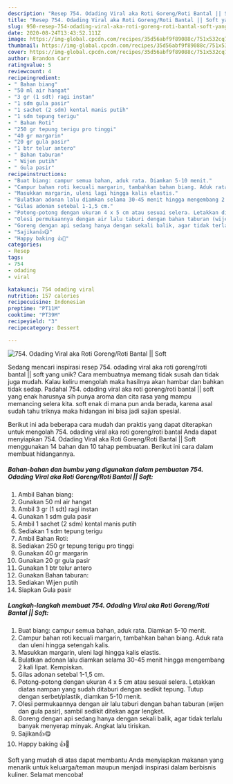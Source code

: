 ```yaml
---
description: "Resep 754. Odading Viral aka Roti Goreng/Roti Bantal || Soft yang Bikin Ngiler"
title: "Resep 754. Odading Viral aka Roti Goreng/Roti Bantal || Soft yang Bikin Ngiler"
slug: 950-resep-754-odading-viral-aka-roti-goreng-roti-bantal-soft-yang-bikin-ngiler
date: 2020-08-24T13:43:52.111Z
image: https://img-global.cpcdn.com/recipes/35d56abf9f89088c/751x532cq70/754-odading-viral-aka-roti-gorengroti-bantal-soft-foto-resep-utama.jpg
thumbnail: https://img-global.cpcdn.com/recipes/35d56abf9f89088c/751x532cq70/754-odading-viral-aka-roti-gorengroti-bantal-soft-foto-resep-utama.jpg
cover: https://img-global.cpcdn.com/recipes/35d56abf9f89088c/751x532cq70/754-odading-viral-aka-roti-gorengroti-bantal-soft-foto-resep-utama.jpg
author: Brandon Carr
ratingvalue: 5
reviewcount: 4
recipeingredient:
- " Bahan biang"
- "50 ml air hangat"
- "3 gr (1 sdt) ragi instan"
- "1 sdm gula pasir"
- "1 sachet (2 sdm) kental manis putih"
- "1 sdm tepung terigu"
- " Bahan Roti"
- "250 gr tepung terigu pro tinggi"
- "40 gr margarin"
- "20 gr gula pasir"
- "1 btr telur antero"
- " Bahan taburan"
- " Wijen putih"
- " Gula pasir"
recipeinstructions:
- "Buat biang: campur semua bahan, aduk rata. Diamkan 5-10 menit."
- "Campur bahan roti kecuali margarin, tambahkan bahan biang. Aduk rata dan uleni hingga setengah kalis."
- "Masukkan margarin, uleni lagi hingga kalis elastis."
- "Bulatkan adonan lalu diamkan selama 30-45 menit hingga mengembang 2 kali lipat. Kempiskan."
- "Gilas adonan setebal 1-1,5 cm."
- "Potong-potong dengan ukuran 4 x 5 cm atau sesuai selera. Letakkan diatas nampan yang sudah ditaburi dengan sedikit tepung. Tutup dengan serbet/plastik, diamkan 5-10 menit."
- "Olesi permukaannya dengan air lalu taburi dengan bahan taburan (wijen dan gula pasir), sambil sedikit ditekan agar lengket."
- "Goreng dengan api sedang hanya dengan sekali balik, agar tidak terlalu banyak menyerap minyak. Angkat lalu tiriskan."
- "Sajikan👍😋"
- "Happy baking 👍🥰"
categories:
- Resep
tags:
- 754
- odading
- viral

katakunci: 754 odading viral 
nutrition: 157 calories
recipecuisine: Indonesian
preptime: "PT11M"
cooktime: "PT39M"
recipeyield: "3"
recipecategory: Dessert

---
```



![754. Odading Viral aka Roti Goreng/Roti Bantal || Soft](https://img-global.cpcdn.com/recipes/35d56abf9f89088c/751x532cq70/754-odading-viral-aka-roti-gorengroti-bantal-soft-foto-resep-utama.jpg)

Sedang mencari inspirasi resep 754. odading viral aka roti goreng/roti bantal || soft yang unik? Cara membuatnya memang tidak susah dan tidak juga mudah. Kalau keliru mengolah maka hasilnya akan hambar dan bahkan tidak sedap. Padahal 754. odading viral aka roti goreng/roti bantal || soft yang enak harusnya sih punya aroma dan cita rasa yang mampu memancing selera kita.
 soft enak di mana pun anda berada, karena asal sudah tahu triknya maka hidangan ini bisa jadi sajian spesial.




Berikut ini ada beberapa cara mudah dan praktis yang dapat diterapkan untuk mengolah 754. odading viral aka roti goreng/roti bantal  Anda dapat menyiapkan 754. Odading Viral aka Roti Goreng/Roti Bantal || Soft menggunakan 14 bahan dan 10 tahap pembuatan. Berikut ini cara dalam membuat hidangannya.

<!--inarticleads1-->

##### Bahan-bahan dan bumbu yang digunakan dalam pembuatan 754. Odading Viral aka Roti Goreng/Roti Bantal || Soft:

1. Ambil  Bahan biang:
1. Gunakan 50 ml air hangat
1. Ambil 3 gr (1 sdt) ragi instan
1. Gunakan 1 sdm gula pasir
1. Ambil 1 sachet (2 sdm) kental manis putih
1. Sediakan 1 sdm tepung terigu
1. Ambil  Bahan Roti:
1. Sediakan 250 gr tepung terigu pro tinggi
1. Gunakan 40 gr margarin
1. Gunakan 20 gr gula pasir
1. Gunakan 1 btr telur antero
1. Gunakan  Bahan taburan:
1. Sediakan  Wijen putih
1. Siapkan  Gula pasir




<!--inarticleads2-->

##### Langkah-langkah membuat 754. Odading Viral aka Roti Goreng/Roti Bantal || Soft:

1. Buat biang: campur semua bahan, aduk rata. Diamkan 5-10 menit.
1. Campur bahan roti kecuali margarin, tambahkan bahan biang. Aduk rata dan uleni hingga setengah kalis.
1. Masukkan margarin, uleni lagi hingga kalis elastis.
1. Bulatkan adonan lalu diamkan selama 30-45 menit hingga mengembang 2 kali lipat. Kempiskan.
1. Gilas adonan setebal 1-1,5 cm.
1. Potong-potong dengan ukuran 4 x 5 cm atau sesuai selera. Letakkan diatas nampan yang sudah ditaburi dengan sedikit tepung. Tutup dengan serbet/plastik, diamkan 5-10 menit.
1. Olesi permukaannya dengan air lalu taburi dengan bahan taburan (wijen dan gula pasir), sambil sedikit ditekan agar lengket.
1. Goreng dengan api sedang hanya dengan sekali balik, agar tidak terlalu banyak menyerap minyak. Angkat lalu tiriskan.
1. Sajikan👍😋
1. Happy baking 👍🥰




 Soft yang mudah di atas dapat membantu Anda menyiapkan makanan yang menarik untuk keluarga/teman maupun menjadi inspirasi dalam berbisnis kuliner. Selamat mencoba!
